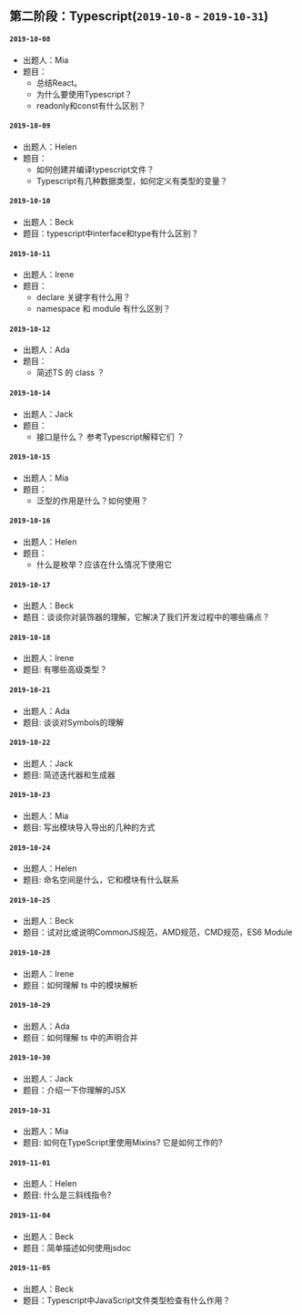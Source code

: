 
## 第二阶段：Typescript(`2019-10-8` - `2019-10-31`)
#### `2019-10-08`
-   出题人：Mia
-   题目：
    -   总结React。
    -   为什么要使用Typescript？
    -   readonly和const有什么区别？

#### `2019-10-09`
-   出题人：Helen
-   题目：
    -   如何创建并编译typescript文件？
    -   Typescript有几种数据类型，如何定义有类型的变量？

#### `2019-10-10`
-   出题人：Beck
-   题目：typescript中interface和type有什么区别？

#### `2019-10-11`
-   出题人：Irene
-   题目：
    - declare 关键字有什么用？
    - namespace 和 module 有什么区别？

#### `2019-10-12`
-   出题人：Ada
-   题目：
    - 简述TS 的 class ？

#### `2019-10-14`
-   出题人：Jack
-   题目：
    - 接口是什么？ 参考Typescript解释它们 ？

#### `2019-10-15`
-   出题人：Mia
-   题目：
    - 泛型的作用是什么？如何使用？

#### `2019-10-16`
-   出题人：Helen
-   题目：
    - 什么是枚举？应该在什么情况下使用它

#### `2019-10-17`
-   出题人：Beck
-   题目：谈谈你对装饰器的理解，它解决了我们开发过程中的哪些痛点？

#### `2019-10-18`
-   出题人：Irene
-   题目: 有哪些高级类型？

#### `2019-10-21`
-   出题人：Ada
-   题目: 谈谈对Symbols的理解

#### `2019-10-22`
-   出题人：Jack
-   题目: 简述迭代器和生成器

#### `2019-10-23`
-   出题人：Mia
-   题目: 写出模块导入导出的几种的方式

#### `2019-10-24`
-   出题人：Helen
-   题目: 命名空间是什么，它和模块有什么联系

#### `2019-10-25`
-   出题人：Beck
-   题目：试对比或说明CommonJS规范，AMD规范，CMD规范，ES6 Module

#### `2019-10-28`
-   出题人：Irene
-   题目：如何理解 ts 中的模块解析

#### `2019-10-29`
-   出题人：Ada
-   题目：如何理解 ts 中的声明合并

#### `2019-10-30`
-   出题人：Jack
-   题目：介绍一下你理解的JSX

#### `2019-10-31`
-   出题人：Mia
-   题目: 如何在TypeScript里使用Mixins? 它是如何工作的?

#### `2019-11-01`
-   出题人：Helen
-   题目: 什么是三斜线指令?

#### `2019-11-04`
-   出题人：Beck
-   题目：简单描述如何使用jsdoc

#### `2019-11-05`
-   出题人：Beck
-   题目：Typescript中JavaScript文件类型检查有什么作用？
